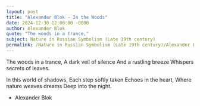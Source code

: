```yaml
---
layout: post
title: "Alexander Blok - In the Woods"
date: 2024-12-30 12:00:00 -0000
author: Alexander Blok
quote: "The woods in a trance,"
subject: Nature in Russian Symbolism (Late 19th century)
permalink: /Nature in Russian Symbolism (Late 19th century)/Alexander Blok/Alexander Blok - In the Woods
---
```


The woods in a trance,
A dark veil of silence
And a rustling breeze
Whispers secrets of leaves.

In this world of shadows,
Each step softly taken
Echoes in the heart,
Where nature weaves dreams
Deep into the night.

- Alexander Blok
